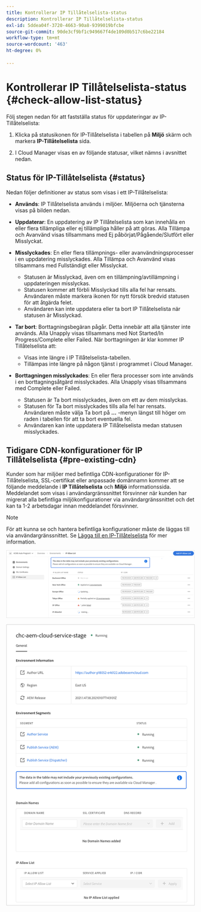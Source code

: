 ```yaml
---
title: Kontrollerar IP Tillåtelselista-status
description: Kontrollerar IP Tillåtelselista-status
exl-id: 5ddea04f-3720-4663-90a8-9399019bfcbe
source-git-commit: 90de3cf9bf1c949667f4de109d0b517c6be22184
workflow-type: tm+mt
source-wordcount: '463'
ht-degree: 0%

---
```


# Kontrollerar IP Tillåtelselista-status {#check-allow-list-status}

Följ stegen nedan för att fastställa status för uppdateringar av IP-Tillåtelselista:

1. Klicka på statusikonen för IP-Tillåtelselista i tabellen på **Miljö** skärm och markera **IP-Tillåtelselista** sida.

1. I Cloud Manager visas en av följande statusar, vilket nämns i avsnittet nedan.

## Status för IP-Tillåtelselista {#status}

Nedan följer definitioner av status som visas i ett IP-Tillåtelselista:

* **Används**: IP Tillåtelselista används i miljöer.  Miljöerna och tjänsterna visas på bilden nedan.

* **Uppdaterar**: En uppdatering av IP Tillåtelselista som kan innehålla en eller flera tillämpliga eller ej tillämpliga håller på att göras. Alla Tillämpa och Avanvänd visas tillsammans med Ej påbörjat/Pågående/Slutfört eller Misslyckat.

* **Misslyckades**: En eller flera tillämpnings- eller avanvändningsprocesser i en uppdatering misslyckades. Alla Tillämpa och Avanvänd visas tillsammans med Fullständigt eller Misslyckat.
   * Statusen är Misslyckad, även om en tillämpning/avtillämpning i uppdateringen misslyckas.
   * Statusen kommer att förbli Misslyckad tills alla fel har rensats. Användaren måste markera ikonen för nytt försök bredvid statusen för att åtgärda felet.
   * Användaren kan inte uppdatera eller ta bort IP Tillåtelselista när statusen är Misslyckad.

* **Tar bort**: Borttagningsbegäran pågår. Detta innebär att alla tjänster inte används. Alla Unapply visas tillsammans med Not Started/In Progress/Complete eller Failed.
När borttagningen är klar kommer IP Tillåtelselista att:
   * Visas inte längre i IP Tillåtelselista-tabellen.
   * Tillämpas inte längre på någon tjänst i programmet i Cloud Manager.

* **Borttagningen misslyckades**: En eller flera processer som inte används i en borttagningsåtgärd misslyckades. Alla Unapply visas tillsammans med Complete eller Failed.

   * Statusen är Ta bort misslyckades, även om ett av dem misslyckas.
   * Statusen för Ta bort misslyckades tills alla fel har rensats. Användaren måste välja Ta bort på **...** -menyn längst till höger om raden i tabellen för att ta bort eventuella fel.
   * Användaren kan inte uppdatera IP Tillåtelselista medan statusen misslyckades.

## Tidigare CDN-konfigurationer för IP Tillåtelselista {#pre-existing-cdn}

Kunder som har miljöer med befintliga CDN-konfigurationer för IP-Tillåtelselista, SSL-certifikat eller anpassade domännamn kommer att se följande meddelande i **IP Tillåtelselista** och **Miljö** informationssida. Meddelandet som visas i användargränssnittet försvinner när kunden har migrerat alla befintliga miljökonfigurationer via användargränssnittet och det kan ta 1-2 arbetsdagar innan meddelandet försvinner.

>[!NOTE]
>För att kunna se och hantera befintliga konfigurationer måste de läggas till via användargränssnittet. Se [Lägga till en IP-Tillåtelselista](/help/implementing/cloud-manager/ip-allow-lists/add-ip-allow-lists.md) för mer information.

![](/help/implementing/cloud-manager/assets/ip-allow-list-message1.png)

![](/help/implementing/cloud-manager/assets/ip-allow-list-message2.png)
